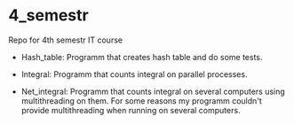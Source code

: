 # 4_semestr
Repo for 4th semestr IT course

- Hash_table:
    Programm that creates hash table and do some tests.
    
- Integral:
    Programm that counts integral on parallel processes.

- Net_integral:
    Programm that counts integral on several computers using multithreading on them. For some reasons my programm couldn't provide multithreading when running on several computers.
